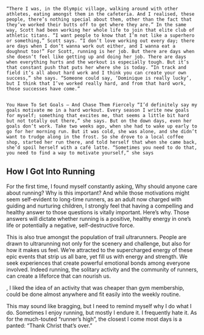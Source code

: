 




	“There I was, in the Olympic village, walking around with other athletes, eating amongst them in the cafeteria. And I realised, these people, there’s nothing special about them, other than the fact that they’ve worked their butts off to get where they are.” In the same way, Scott had been working her whole life to join that elite club of athletic titans. “I want people to know that I’m not like a superhero or something,” Scott says. “I don’t love working out every day; there are days when I don’t wanna work out either, and I wanna eat a doughnut too!” For Scott, running is her job. But there are days when she doesn’t feel like getting up and doing her job. There are days when everything hurts and the workout is especially tough. But it’s that constant push that puts her where she is today. “In track and field it’s all about hard work and I think you can create your own success,” she says. “Someone could say, ‘Dominique is really lucky’, but I think that I’ve worked really hard, and from that hard work, those successes have come.”


	You Have To Set Goals — And Chase Them Fiercely “I’d definitely say my goals motivate me in a hard workout. Every season I write new goals for myself; something that excites me, that seems a little bit hard but not totally out there,” she says. But on the down days, even her goals don’t work. Take two weeks ago, when she had to wake up early to go for her morning run. But it was cold, she was alone, and she didn’t want to trudge along in the frost. So she drove to a local coffee shop, started her run there, and told herself that when she came back, she’d spoil herself with a café latte. “Sometimes you need to do that, you need to find a way to motivate yourself,” she says





## How I Got Into Running ##

For the first time, I found myself constantly asking, Why should anyone care about running? Why is this important? And while those motivations might seem self-evident to long-time runners, as an adult now charged with guiding and nurturing children, I strongly feel that having a compelling and healthy answer to those questions is vitally important. Here’s why. Those answers will dictate whether running is a positive, healthy energy in one’s life or potentially a negative, self-destructive force.

This is also true amongst the population of trail ultrarunners. People are drawn to ultrarunning not only for the scenery and challenge, but also for how it makes us feel. We’re attracted to the supercharged energy of these epic events that strip us all bare, yet fill us with energy and strength. We seek experiences that create powerful emotional bonds among everyone involved. Indeed running, the solitary activity and the community of runners, can create a lifeforce that can nourish us.


, I liked the idea of an activity that was cheaper than gym membership, could be done almost anywhere and fit easily into the weekly routine.


This may sound like bragging, but I need to remind myself why I do what I do. Sometimes I enjoy running, but mostly I endure it. I frequently hate it. As for the much-touted “runner’s high”, the closest I come most days is a panted: “Thank Christ that’s over.”
